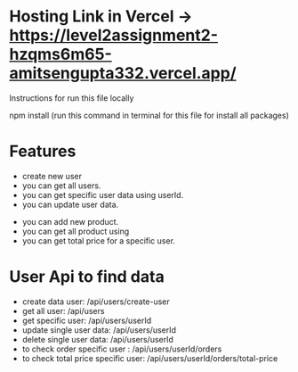 # Hosting Link in Vercel -> https://level2assignment2-hzqms6m65-amitsengupta332.vercel.app/

Instructions for run this file locally

npm install (run this command in terminal for this file for install all packages)

# Features

- create new user
- you can get all users.
- you can get specific user data using userId.
- you can update user data.

* you can add new product.
* you can get all product using
* you can get total price for a specific user.

# User Api to find data

- create data user: /api/users/create-user
- get all user: /api/users
- get specific user: /api/users/userId
- update single user data: /api/users/userId
- delete single user data: /api/users/userId
- to check order specific user : /api/users/userId/orders
- to check total price specific user: /api/users/userId/orders/total-price
